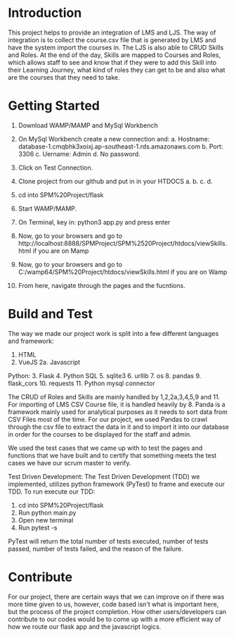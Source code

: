 # Introduction 
This project helps to provide an integration of LMS and LJS. The way of integration is to collect the course.csv file that is generated by LMS and have the system import the courses in. The LJS is also able to CRUD Skills and Roles. At the end of the day, Skills are mapped to Courses and Roles, which allows staff to see and know that if they were to add this Skill into their Learning Journey, what kind of roles they can get to be and also what are the courses that they need to take.

# Getting Started
1. Download WAMP/MAMP and MySql Workbench
2. On MySql Workbench create a new connection and:
    a. Hostname: database-1.cmqbhk3xoixj.ap-southeast-1.rds.amazonaws.com
    b. Port: 3306
    c. Uername: Admin
    d. No password.
3. Click on Test Connection.
4. Clone project from our github and put in in your HTDOCS
    a. 
    b.
    c.
    d.

5. cd into SPM%20Project/flask
6. Start WAMP/MAMP.
7. On Terminal, key in: python3 app.py and press enter
8. Now, go to your browsers and go to http://localhost:8888/SPMProject/SPM%2520Project/htdocs/viewSkills.html if you are on Mamp
9. Now, go to your browsers and go to C:/wamp64/SPM%20Project/htdocs/viewSkills.html if you are on Wamp
10. From here, navigate through the pages and the fucntions.

# Build and Test
The way we made our project work is split into a few different languages and framework:
1. HTML
2. VueJS 
2a. Javascript

Python:
3. Flask
4. Python SQL
5. sqlite3
6. urllib
7. os
8. pandas
9. flask_cors
10. requests
11. Python mysql connector 

The CRUD of Roles and Skills are mainly handled by 1,2,2a,3,4,5,9 and 11.
For importing of LMS CSV Course file, it is handled heavily by 8.
Panda is a framework mainly used for analytical purposes as it needs to sort data from CSV Files most of the time.
For our project, we used Pandas to crawl through the csv file to extract the data in it and to import it into our database in order for the courses to be displayed for the staff and admin.

We used the test cases that we came up with to test the pages and functions that we have built and to certify that something meets the test cases we have our scrum master to verify.

Test Driven Development:
The Test Driven Development (TDD) we implemented, utilizes python framework (PyTest) to frame and execute our TDD. To run execute our TDD: 

1. cd into SPM%20Project/flask
2. Run python main.py
3. Open new terminal
4. Run pytest -s

PyTest will return the total number of tests executed, number of tests passed, number of tests failed, and the reason of the failure.

# Contribute
For our project, there are certain ways that we can improve on if there was more time given to us, however, code based isn't what is important here, but the process of the project completion.
How other users/developers can contribute to our codes would be to come up with a more efficient way of how we route our flask app and the javascript logics.